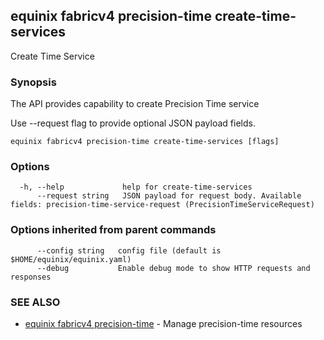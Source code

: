 ## equinix fabricv4 precision-time create-time-services

Create Time Service

### Synopsis

The API provides capability to create Precision Time service

Use --request flag to provide optional JSON payload fields.

```
equinix fabricv4 precision-time create-time-services [flags]
```

### Options

```
  -h, --help             help for create-time-services
      --request string   JSON payload for request body. Available fields: precision-time-service-request (PrecisionTimeServiceRequest)
```

### Options inherited from parent commands

```
      --config string   config file (default is $HOME/equinix/equinix.yaml)
      --debug           Enable debug mode to show HTTP requests and responses
```

### SEE ALSO

* [equinix fabricv4 precision-time](equinix_fabricv4_precision-time.md)	 - Manage precision-time resources

